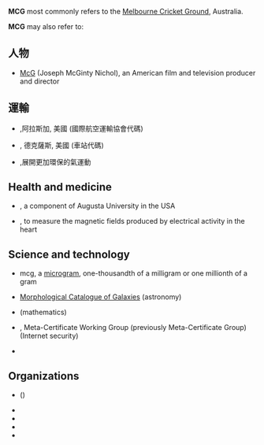 **MCG** most commonly refers to the [Melbourne Cricket Ground](../Page/墨爾本板球場.md "wikilink"), Australia.

**MCG** may also refer to:

## 人物

  - [McG](../Page/喬瑟夫·麥克吉帝·尼克爾.md "wikilink") (Joseph McGinty Nichol), an American film and television producer and director

## 運輸

  - ,阿拉斯加, 美國 (國際航空運輸協會代碼)

  - , 德克薩斯, 美國 (車站代碼)

  - ,展開更加環保的氣運動

## Health and medicine

  - , a component of Augusta University in the USA

  - , to measure the magnetic fields produced by electrical activity in the heart

## Science and technology

  - mcg, a [microgram](https://zh.wikipedia.org/wiki/微克 "wikilink"), one-thousandth of a milligram or one millionth of a gram

  - [Morphological Catalogue of Galaxies](../Page/星系形态目录.md "wikilink") (astronomy)

  - (mathematics)

  - , Meta-Certificate Working Group (previously Meta-Certificate Group) (Internet security)

  -
## Organizations

  - ()

  -
  -
  -
  -